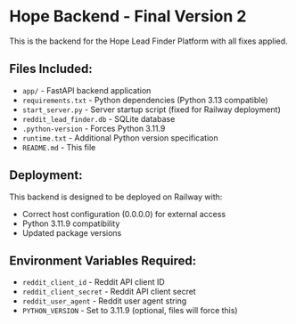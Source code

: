 # Hope Backend - Final Version 2

This is the backend for the Hope Lead Finder Platform with all fixes applied.

## Files Included:
- `app/` - FastAPI backend application
- `requirements.txt` - Python dependencies (Python 3.13 compatible)
- `start_server.py` - Server startup script (fixed for Railway deployment)
- `reddit_lead_finder.db` - SQLite database
- `.python-version` - Forces Python 3.11.9
- `runtime.txt` - Additional Python version specification
- `README.md` - This file

## Deployment:
This backend is designed to be deployed on Railway with:
- Correct host configuration (0.0.0.0) for external access
- Python 3.11.9 compatibility
- Updated package versions

## Environment Variables Required:
- `reddit_client_id` - Reddit API client ID
- `reddit_client_secret` - Reddit API client secret
- `reddit_user_agent` - Reddit user agent string
- `PYTHON_VERSION` - Set to 3.11.9 (optional, files will force this)
